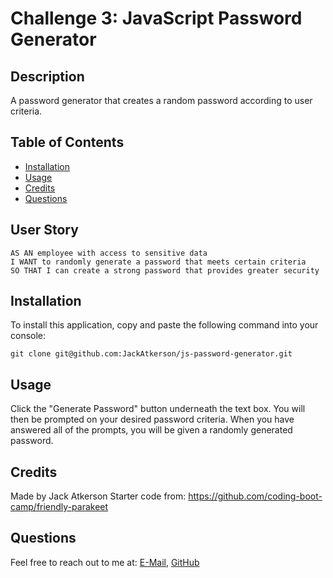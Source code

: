 # Challenge 3: JavaScript Password Generator

## Description
A password generator that creates a random password according to user criteria.

## Table of Contents
- [Installation](#installation)
- [Usage](#usage)
- [Credits](#credits)
- [Questions](#questions)

## User Story

```
AS AN employee with access to sensitive data
I WANT to randomly generate a password that meets certain criteria
SO THAT I can create a strong password that provides greater security
```

## Installation
To install this application, copy and paste the following command into your console:
```
git clone git@github.com:JackAtkerson/js-password-generator.git
```

## Usage
Click the "Generate Password" button underneath the text box. You will then be prompted on your desired password criteria. When you have answered all of the prompts, you will be given a randomly generated password.

## Credits
Made by Jack Atkerson
Starter code from: https://github.com/coding-boot-camp/friendly-parakeet

## Questions
Feel free to reach out to me at:
[E-Mail](mailto:jatkerson18@gmail.com),
[GitHub](https://github.com/JackAtkerson)